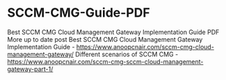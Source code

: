 # SCCM-CMG-Guide-PDF
Best SCCM CMG Cloud Management Gateway Implementation Guide PDF
More up to date post Best SCCM CMG Cloud Management Gateway Implementation Guide - https://www.anoopcnair.com/sccm-cmg-cloud-management-gateway/
Different scenarios of SCCM CMG - https://www.anoopcnair.com/sccm-cmg-sccm-cloud-management-gateway-part-1/
